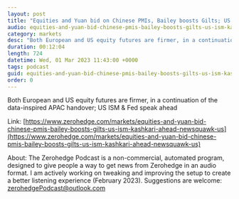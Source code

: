 ```yaml
---
layout: post
title: "Equities and Yuan bid on Chinese PMIs, Bailey boosts Gilts; US ISM &amp; Kashkari ahead - Newsquawk US Market Open"
audio: equities-and-yuan-bid-chinese-pmis-bailey-boosts-gilts-us-ism-kashkari-ahead-newsquawk-us-0
category: markets
desc: "Both European and US equity futures are firmer, in a continuation of the data-inspired APAC handover; US ISM &amp; Fed speak ahead"
duration: 00:12:04
length: 724
datetime: Wed, 01 Mar 2023 11:43:00 +0000
tags: podcast
guid: equities-and-yuan-bid-chinese-pmis-bailey-boosts-gilts-us-ism-kashkari-ahead-newsquawk-us-0
order: 0
---
```

Both European and US equity futures are firmer, in a continuation of the data-inspired APAC handover; US ISM &amp; Fed speak ahead

Link: [https://www.zerohedge.com/markets/equities-and-yuan-bid-chinese-pmis-bailey-boosts-gilts-us-ism-kashkari-ahead-newsquawk-us](https://www.zerohedge.com/markets/equities-and-yuan-bid-chinese-pmis-bailey-boosts-gilts-us-ism-kashkari-ahead-newsquawk-us)

About: The Zerohedge Podcast is a non-commercial, automated program, designed to give people a way to get news from Zerohedge in an audio format.  I am actively working on tweaking and improving the setup to create a better listening experience (February 2023).  Suggestions are welcome: [zerohedgePodcast@outlook.com](mailto:zerohedgePodcast@outlook.com)